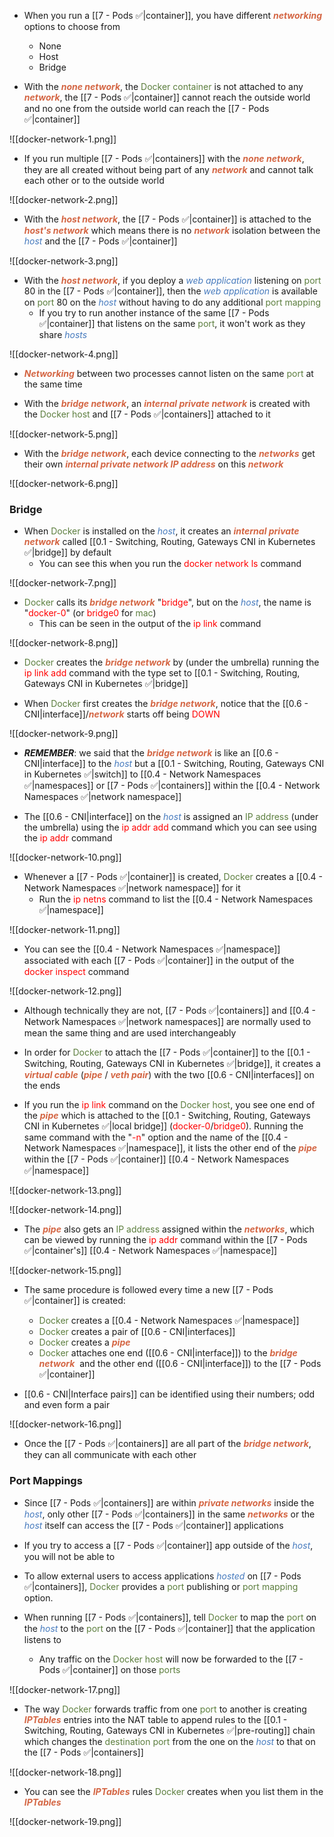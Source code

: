 - When you run a [[7 - Pods ✅|container]], you have different <b><i><span style="color:#d46644">networking</span></i></b> options to choose from
	- None
	- Host
	- Bridge

- With the <b><i><span style="color:#d46644">none network</span></i></b>, the <span style="color:#5c7e3e">Docker container</span> is not attached to any <b><i><span style="color:#d46644">network</span></i></b>, the [[7 - Pods ✅|container]] cannot reach the outside world and no one from the outside world can reach the [[7 - Pods ✅|container]]

![[docker-network-1.png]]

- If you run multiple [[7 - Pods ✅|containers]] with the <b><i><span style="color:#d46644">none network</span></i></b>, they are all created without being part of any <b><i><span style="color:#d46644">network</span></i></b> and cannot talk each other or to the outside world

![[docker-network-2.png]]

- With the <b><i><span style="color:#d46644">host network</span></i></b>, the [[7 - Pods ✅|container]] is attached to the <b><i><span style="color:#d46644">host's network</span></i></b> which means there is no <b><i><span style="color:#d46644">network</span></i></b> isolation between the <i><span style="color:#477bbe">host</span></i> and the [[7 - Pods ✅|container]]

![[docker-network-3.png]]

- With the <b><i><span style="color:#d46644">host network</span></i></b>, if you deploy a <i><span style="color:#477bbe">web application</span></i> listening on <span style="color:#5c7e3e">port</span> 80 in the [[7 - Pods ✅|container]], then the <i><span style="color:#477bbe">web application</span></i> is available on <span style="color:#5c7e3e">port</span> 80 on the <i><span style="color:#477bbe">host</span></i> without having to do any additional <span style="color:#5c7e3e">port mapping</span>
	- If you try to run another instance of the same [[7 - Pods ✅|container]] that listens on the same <span style="color:#5c7e3e">port</span>, it won't work as they share <i><span style="color:#477bbe">hosts</span></i>

![[docker-network-4.png]]

- <b><i><span style="color:#d46644">Networking</span></i></b> between two processes cannot listen on the same <span style="color:#5c7e3e">port</span> at the same time

- With the <b><i><span style="color:#d46644">bridge network</span></i></b>, an <b><i><span style="color:#d46644">internal private network</span></i></b> is created with the <span style="color:#5c7e3e">Docker host</span> and [[7 - Pods ✅|containers]] attached to it

![[docker-network-5.png]]

- With the <b><i><span style="color:#d46644">bridge network</span></i></b>, each device connecting to the <b><i><span style="color:#d46644">networks</span></i></b> get their own <b><i><span style="color:#d46644">internal private network IP address</span></i></b> on this <b><i><span style="color:#d46644">network</span></i></b>

![[docker-network-6.png]]

### Bridge

- When <span style="color:#5c7e3e">Docker</span> is installed on the <i><span style="color:#477bbe">host</span></i>, it creates an <b><i><span style="color:#d46644">internal private network</span></i></b> called [[0.1 - Switching, Routing, Gateways CNI in Kubernetes ✅|bridge]] by default
	- You can see this when you run the <span style="color:red">docker network ls</span> command

![[docker-network-7.png]]

- <span style="color:#5c7e3e">Docker</span> calls its <b><i><span style="color:#d46644">bridge network</span></i></b> "<span style="color:red">bridge</span>", but on the <i><span style="color:#477bbe">host</span></i>, the name is "<span style="color:red">docker-0</span>" (or <span style="color:red">bridge0</span> for <span style="color:#5c7e3e">mac</span>)
	- This can be seen in the output of the <span style="color:red">ip link</span> command

![[docker-network-8.png]]

- <span style="color:#5c7e3e">Docker</span> creates the <b><i><span style="color:#d46644">bridge network</span></i></b> by (under the umbrella) running the <span style="color:red">ip link add</span> command with the type set to [[0.1 - Switching, Routing, Gateways CNI in Kubernetes ✅|bridge]]

- When <span style="color:#5c7e3e">Docker</span> first creates the <b><i><span style="color:#d46644">bridge network</span></i></b>, notice that the [[0.6 - CNI|interface]]/<b><i><span style="color:#d46644">network</span></i></b> starts off being <span style="color:red">DOWN</span>

![[docker-network-9.png]]

- ***REMEMBER***: we said that the <b><i><span style="color:#d46644">bridge network</span></i></b> is like an [[0.6 - CNI|interface]] to the <i><span style="color:#477bbe">host</span></i> but a [[0.1 - Switching, Routing, Gateways CNI in Kubernetes ✅|switch]] to [[0.4 - Network Namespaces ✅|namespaces]] or [[7 - Pods ✅|containers]] within the [[0.4 - Network Namespaces ✅|network namespace]]

- The [[0.6 - CNI|interface]] on the <i><span style="color:#477bbe">host</span></i> is assigned an <span style="color:#5c7e3e">IP address</span> (under the umbrella) using the <span style="color:red">ip addr add</span> command which you can see using the <span style="color:red">ip addr</span> command

![[docker-network-10.png]]

- Whenever a [[7 - Pods ✅|container]] is created, <span style="color:#5c7e3e">Docker</span> creates a [[0.4 - Network Namespaces ✅|network namespace]] for it
	- Run the <span style="color:red">ip netns</span> command to list the [[0.4 - Network Namespaces ✅|namespace]]

![[docker-network-11.png]]

- You can see the [[0.4 - Network Namespaces ✅|namespace]] associated with each [[7 - Pods ✅|container]] in the output of the <span style="color:red">docker inspect</span> command

![[docker-network-12.png]]

- Although technically they are not, [[7 - Pods ✅|containers]] and [[0.4 - Network Namespaces ✅|network namespaces]] are normally used to mean the same thing and are used interchangeably

- In order for <span style="color:#5c7e3e">Docker</span> to attach the [[7 - Pods ✅|container]] to the [[0.1 - Switching, Routing, Gateways CNI in Kubernetes ✅|bridge]], it creates a <b><i><span style="color:#d46644">virtual cable</span></i></b> (<b><i><span style="color:#d46644">pipe</span></i></b> / <b><i><span style="color:#d46644">veth pair</span></i></b>) with the two [[0.6 - CNI|interfaces]] on the ends

- If you run the <span style="color:red">ip link</span> command on the <span style="color:#5c7e3e">Docker host</span>, you see one end of the <b><i><span style="color:#d46644">pipe</span></i></b> which is attached to the [[0.1 - Switching, Routing, Gateways CNI in Kubernetes ✅|local bridge]] (<span style="color:red">docker-0</span>/<span style="color:red">bridge0</span>). Running the same command with the "<span style="color:red">-n</span>" option and the name of the [[0.4 - Network Namespaces ✅|namespace]], it lists the other end of the <b><i><span style="color:#d46644">pipe</span></i></b> within the [[7 - Pods ✅|container]] [[0.4 - Network Namespaces ✅|namespace]]

![[docker-network-13.png]]

![[docker-network-14.png]]

- The <b><i><span style="color:#d46644">pipe</span></i></b> also gets an <span style="color:#5c7e3e">IP address</span> assigned within the <b><i><span style="color:#d46644">networks</span></i></b>, which can be viewed by running the <span style="color:red">ip addr</span> command within the [[7 - Pods ✅|container's]] [[0.4 - Network Namespaces ✅|namespace]]

![[docker-network-15.png]]

- The same procedure is followed every time a new [[7 - Pods ✅|container]] is created:
	- <span style="color:#5c7e3e">Docker</span> creates a [[0.4 - Network Namespaces ✅|namespace]]
	- <span style="color:#5c7e3e">Docker</span> creates a pair of [[0.6 - CNI|interfaces]]
	- <span style="color:#5c7e3e">Docker</span> creates a <b><i><span style="color:#d46644">pipe</span></i></b>
	- <span style="color:#5c7e3e">Docker</span> attaches one end ([[0.6 - CNI|interface]]) to the <b><i><span style="color:#d46644">bridge network</span></i></b>  and the other end ([[0.6 - CNI|interface]]) to the [[7 - Pods ✅|container]]

- [[0.6 - CNI|Interface pairs]] can be identified using their numbers; odd and even form a pair

![[docker-network-16.png]]


- Once the [[7 - Pods ✅|containers]] are all part of the <b><i><span style="color:#d46644">bridge network</span></i></b>, they can all communicate with each other

### Port Mappings

- Since [[7 - Pods ✅|containers]] are within <b><i><span style="color:#d46644">private networks</span></i></b> inside the <i><span style="color:#477bbe">host</span></i>, only other [[7 - Pods ✅|containers]] in the same <b><i><span style="color:#d46644">networks</span></i></b> or the <i><span style="color:#477bbe">host</span></i> itself can access the [[7 - Pods ✅|container]] applications

- If you try to access a [[7 - Pods ✅|container]] app outside of the <i><span style="color:#477bbe">host</span></i>, you will not be able to

- To allow external users to access applications <i><span style="color:#477bbe">hosted</span></i> on [[7 - Pods ✅|containers]], <span style="color:#5c7e3e">Docker</span> provides a <span style="color:#5c7e3e">port</span> publishing or <span style="color:#5c7e3e">port mapping</span> option.

- When running [[7 - Pods ✅|containers]], tell <span style="color:#5c7e3e">Docker</span> to map the <span style="color:#5c7e3e">port</span> on the <i><span style="color:#477bbe">host</span></i> to the <span style="color:#5c7e3e">port</span> on the [[7 - Pods ✅|container]] that the application listens to
	- Any traffic on the <span style="color:#5c7e3e">Docker host</span> will now be forwarded to the [[7 - Pods ✅|container]] on those <span style="color:#5c7e3e">ports</span>

![[docker-network-17.png]]

- The way <span style="color:#5c7e3e">Docker</span> forwards traffic from one <span style="color:#5c7e3e">port</span> to another is creating <b><i><span style="color:#d46644">IPTables</span></i></b> entries into the NAT table to append rules to the [[0.1 - Switching, Routing, Gateways CNI in Kubernetes ✅|pre-routing]] chain which changes the <span style="color:#5c7e3e">destination port</span> from the one on the <i><span style="color:#477bbe">host</span></i> to that on the [[7 - Pods ✅|containers]]

![[docker-network-18.png]]

- You can see the <b><i><span style="color:#d46644">IPTables</span></i></b> rules <span style="color:#5c7e3e">Docker</span> creates when you list them in the <b><i><span style="color:#d46644">IPTables</span></i></b>

![[docker-network-19.png]]